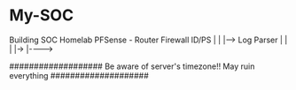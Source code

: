 # My-SOC
Building SOC Homelab
PFSense - Router Firewall ID/PS
|
|
|--> Log Parser
|    |
|    |-> 
|----> 

################### Be aware of server's timezone!! May ruin everything ####################
